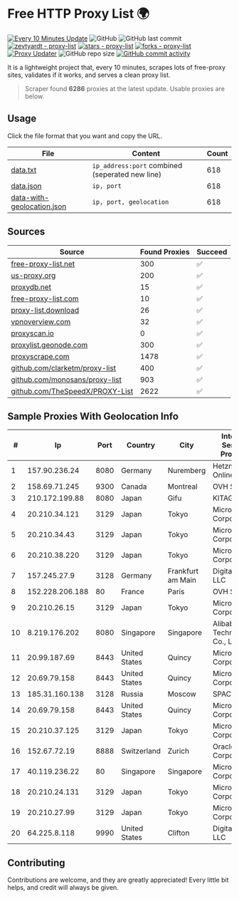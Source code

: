 
# Free HTTP Proxy List 🌍

[![Every 10 Minutes Update](https://github.com/mertguvencli/http-proxy-list/actions/workflows/main.yml/badge.svg?branch=main)](https://github.com/mertguvencli/http-proxy-list/actions/workflows/main.yml)
![GitHub](https://img.shields.io/github/license/mertguvencli/http-proxy-list)
![GitHub last commit](https://img.shields.io/github/last-commit/mertguvencli/http-proxy-list)
[![zevtyardt - proxy-list](https://img.shields.io/static/v1?label=zevtyardt&message=proxy-list&color=blue&logo=github)](https://github.com/zevtyardt/proxy-list "Go to GitHub repo")
[![stars - proxy-list](https://img.shields.io/github/stars/zevtyardt/proxy-list?style=social)](https://github.com/zevtyardt/proxy-list)
[![forks - proxy-list](https://img.shields.io/github/forks/zevtyardt/proxy-list?style=social)](https://github.com/zevtyardt/proxy-list)
[![Proxy Updater](https://github.com/zevtyardt/proxy-list/workflows/Proxy%20Updater/badge.svg)](https://github.com/zevtyardt/proxy-list/actions?query=workflow:"Proxy+Updater")
![GitHub repo size](https://img.shields.io/github/repo-size/zevtyardt/proxy-list)
[![GitHub commit activity](https://img.shields.io/github/commit-activity/m/zevtyardt/proxy-list?logo=commits)](https://github.com/zevtyardt/proxy-list/commits/main)

It is a lightweight project that, every 10 minutes, scrapes lots of free-proxy sites, validates if it works, and serves a clean proxy list.

> Scraper found **6286** proxies at the latest update. Usable proxies are below.

## Usage

Click the file format that you want and copy the URL.

|File|Content|Count|
|----|-------|-----|
|[data.txt](https://raw.githubusercontent.com/mertguvencli/http-proxy-list/main/proxy-list/data.txt)|`ip_address:port` combined (seperated new line)|618|
|[data.json](https://raw.githubusercontent.com/mertguvencli/http-proxy-list/main/proxy-list/data.json)|`ip, port`|618|
|[data-with-geolocation.json](https://raw.githubusercontent.com/mertguvencli/http-proxy-list/main/proxy-list/data-with-geolocation.json)|`ip, port, geolocation`|618|

## Sources

|Source|Found Proxies|Succeed|
|------|-------------|-------|
|[free-proxy-list.net](https://free-proxy-list.net)|300|✅|
|[us-proxy.org](https://www.us-proxy.org)|200|✅|
|[proxydb.net](http://proxydb.net)|15|✅|
|[free-proxy-list.com](https://free-proxy-list.com/?page=&port=&type%5B%5D=http&type%5B%5D=https&up_time=0&search=Search)|10|✅|
|[proxy-list.download](https://www.proxy-list.download/HTTP)|26|✅|
|[vpnoverview.com](https://vpnoverview.com/privacy/anonymous-browsing/free-proxy-servers)|32|✅|
|[proxyscan.io](https://www.proxyscan.io)|0|✅|
|[proxylist.geonode.com](https://proxylist.geonode.com/api/proxy-list?limit=300&page=1&sort_by=lastChecked&sort_type=desc&protocols=http,https)|300|✅|
|[proxyscrape.com](https://api.proxyscrape.com/v2/?request=displayproxies&protocol=http&timeout=10000&country=all&ssl=all&anonymity=all)|1478|✅|
|[github.com/clarketm/proxy-list](https://raw.githubusercontent.com/clarketm/proxy-list/master/proxy-list-raw.txt)|400|✅|
|[github.com/monosans/proxy-list](https://raw.githubusercontent.com/monosans/proxy-list/main/proxies/http.txt)|903|✅|
|[github.com/TheSpeedX/PROXY-List](https://raw.githubusercontent.com/TheSpeedX/PROXY-List/master/http.txt)|2622|✅|


## Sample Proxies With Geolocation Info

|#|Ip|Port|Country|City|Internet Service Provider|
|-|--|----|-------|----|-------------------------|
|1|157.90.236.24|8080|Germany|Nuremberg|Hetzner Online GmbH|
|2|158.69.71.245|9300|Canada|Montreal|OVH SAS|
|3|210.172.199.88|8080|Japan|Gifu|KITAGATA|
|4|20.210.34.121|3129|Japan|Tokyo|Microsoft Corporation|
|5|20.210.34.43|3129|Japan|Tokyo|Microsoft Corporation|
|6|20.210.38.220|3129|Japan|Tokyo|Microsoft Corporation|
|7|157.245.27.9|3128|Germany|Frankfurt am Main|DigitalOcean, LLC|
|8|152.228.206.188|80|France|Paris|OVH SAS|
|9|20.210.26.15|3129|Japan|Tokyo|Microsoft Corporation|
|10|8.219.176.202|8080|Singapore|Singapore|Alibaba (US) Technology Co., Ltd.|
|11|20.99.187.69|8443|United States|Quincy|Microsoft Corporation|
|12|20.69.79.158|8443|United States|Quincy|Microsoft Corporation|
|13|185.31.160.138|3128|Russia|Moscow|SPACENET|
|14|20.69.79.158|8443|United States|Quincy|Microsoft Corporation|
|15|20.210.37.125|3129|Japan|Tokyo|Microsoft Corporation|
|16|152.67.72.19|8888|Switzerland|Zurich|Oracle Corporation|
|17|40.119.236.22|80|Singapore|Singapore|Microsoft Corporation|
|18|20.210.24.131|3129|Japan|Tokyo|Microsoft Corporation|
|19|20.210.27.99|3129|Japan|Tokyo|Microsoft Corporation|
|20|64.225.8.118|9990|United States|Clifton|DigitalOcean, LLC|



## Contributing

Contributions are welcome, and they are greatly appreciated! Every
little bit helps, and credit will always be given.

